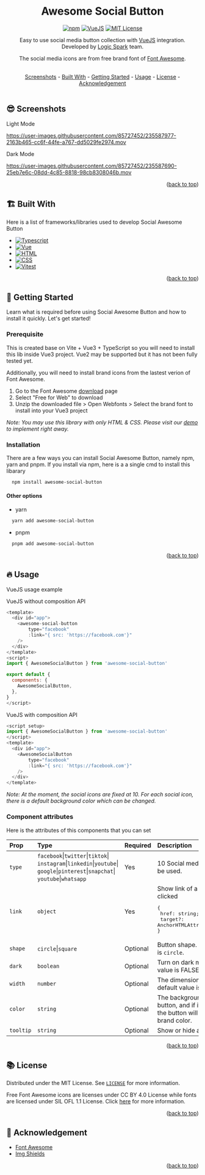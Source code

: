<a id="readme-top"></a>

<div align="center">
  <h1>Awesome Social Button</h1>
  
  [![npm](https://img.shields.io/npm/v/awesome-social-button)][package-url]
  [![VueJS](https://img.shields.io/badge/VueJS-3.0.x-%2341B883)][vue-url]
  [![MIT License](https://img.shields.io/badge/License-MIT-green.svg)](https://github.com/logicspark/awesome-social-button/blob/main/LICENSE)
  
  
</div>

<p align=center> Easy to use social media button collection with <a href="https://vuejs.org/">VueJS<a/> integration. Developed by <a href="https://logicspark.com">Logic Spark</a> team. </p>

<p align=center> The social media icons are from free brand font of <a href="https://fontawesome.com/">Font Awesome<a/>. </p>
<br>

<div align="center">
  <a href="#sunglasses-screenshots">Screenshots</a> - 
  <a href="#building_construction-built-with">Built With</a> - 
  <a href="#rocket-getting-started">Getting Started</a> - 
  <a href="#fire-usage">Usage</a> -
  <a href="#books-license">License</a> -
  <a href="#pray-acknowledgement">Acknowledgement</a>
</div>

<br>

## :sunglasses: Screenshots

Light Mode

https://user-images.githubusercontent.com/85727452/235587977-2163b465-cc6f-44fe-a767-dd5029fe2974.mov

Dark Mode

https://user-images.githubusercontent.com/85727452/235587690-25eb7e6c-08dd-4c85-8818-98cb8308046b.mov

<p align="right">(<a href="#readme-top">back to top</a>)

## :building_construction: Built With

Here is a list of frameworks/libraries used to develop Social Awesome Button

- [![Typescript][typescript]][typescript-url]
- [![Vue][vue]][vue-url]
- [![HTML][html]][html-url]
- [![CSS][css]][css-url]
- [![Vitest][vitest]][vitest-url]

<p align="right">(<a href="#readme-top">back to top</a>)

## :rocket: Getting Started

Learn what is required before using Social Awesome Button and how to install it quickly. Let's get started!

### Prerequisite

This is created base on Vite + Vue3 + TypeScript so you will need to install this lib inside Vue3 project. Vue2 may be supported but it has not been fully tested yet.

Additionally, you will need to install brand icons from the lastest verion of Font Awesome.

1. Go to the Font Awesome [download](https://fontawesome.com/download) page
2. Select "Free for Web" to download
3. Unzip the downloaded file > Open Webfonts > Select the brand font to install into your Vue3 project

_Note: You may use this library with only HTML & CSS. Please visit our [demo](https://asb.logicspark.com) to implement right away._

### Installation

There are a few ways you can install Social Awesome Button, namely npm, yarn and pnpm. If you install via npm, here is a a single cmd to install this libarary

```sh
  npm install awesome-social-button
```

#### Other options

- yarn

```sh
  yarn add awesome-social-button
```

- pnpm

```sh
  pnpm add awesome-social-button
```

<p align="right">(<a href="#readme-top">back to top</a>)

## :fire: Usage

VueJS usage example

VueJS without composition API

```javascript
<template>
  <div id="app">
    <awesome-social-button
        type="facebook"
        :link="{ src: 'https://facebook.com'}"
    />
  </div>
</template>
<script>
import { AwesomeSocialButton } from 'awesome-social-button'

export default {
  components: {
    AwesomeSocialButton,
  },
}
</script>
```

VueJS with composition API

```javascript
<script setup>
import { AwesomeSocialButton } from 'awesome-social-button'
</script>
<template>
  <div id="app">
    <AwesomeSocialButton
        type="facebook"
        :link="{ src: 'https://facebook.com'}"
    />
  </div>
</template>

```

_Note: At the moment, the social icons are fixed at 10. For each social icon, there is a default background color which can be changed._

### Component attributes

Here is the attributes of this components that you can set

| Prop      | Type                                                                                                                                      | Required | Description                                                                                                                   |
| :-------- | :---------------------------------------------------------------------------------------------------------------------------------------- | :------- | :---------------------------------------------------------------------------------------------------------------------------- |
| `type`    | `facebook`\|`twitter`\|`tiktok`\|<br>`instagram`\|`linkedin`\|`youtube`\|<br>`google`\|`pinterest`\|`snapchat`\|<br>`youtube`\|`whatsapp` | Yes      | 10 Social media icons that can be used.                                                                                       |
| `link`    | `object`                                                                                                                                  | Yes      | Show link of a button when it is clicked<br><pre>{<br> href: string; <br> target?: AnchorHTMLAttributes["target"] <br>}</pre> |
| `shape`   | `circle`\|`square`                                                                                                                        | Optional | Button shape. The defaul value is `circle`.                                                                                   |
| `dark`    | `boolean`                                                                                                                                 | Optional | Turn on dark mode. The default value is FALSE.                                                                                |
| `width`   | `number`                                                                                                                                  | Optional | The dimension of a button. The default value is 40.                                                                           |
| `color`   | `string`                                                                                                                                  | Optional | The background color of a button, and if it's not specified, the button will use the default brand color.                     |
| `tooltip` | `string`                                                                                                                                  | Optional | Show or hide a tooltip message                                                                                                |

<p align="right">(<a href="#readme-top">back to top</a>)
  
  
[TypeScript]: https://img.shields.io/badge/typescript-007ACC?style=for-the-badge&logo=typescript&logoColor=white
[typescript-url]: https://www.typescriptlang.org/
[Html]: https://img.shields.io/badge/HTML-239120?style=for-the-badge&logo=html5&logoColor=white
[html-url]: https://www.w3schools.com/html/
[Css]: https://img.shields.io/badge/CSS-239120?&style=for-the-badge&logo=css3&logoColor=white
[css-url]: https://www.w3schools.com/css/
[Vue]: https://img.shields.io/badge/vue.js-42B883?style=for-the-badge&logo=vuedotjs&logoColor=white
[Vue-url]: https://vuejs.org/
[Vitest]: https://img.shields.io/badge/vitest-edd532?style=for-the-badge&logo=vitest&logoColor=black
[vitest-url]: https://vitest.dev/
[package-url]: https://www.npmjs.com/package/awesome-social-button

## :books: License

Distributed under the MIT License. See [`LICENSE`](https://github.com/logicspark/awesome-social-button/blob/main/LICENSE) for more information.

Free Font Awesome icons are licenses under CC BY 4.0 License while fonts are licensed under SIL OFL 1.1 License. Click [here](https://fontawesome.com/license/free) for more information.

<p align="right">(<a href="#readme-top">back to top</a>)

## :pray: Acknowledgement

- [Font Awesome](https://fontawesome.com/)
- [Img Shields](https://shields.io)

<p align="right">(<a href="#readme-top">back to top</a>)
